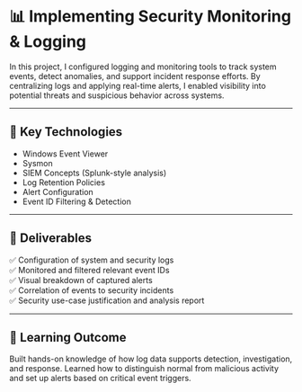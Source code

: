 # 📊 Implementing Security Monitoring & Logging

In this project, I configured logging and monitoring tools to track system events, detect anomalies, and support incident response efforts. By centralizing logs and applying real-time alerts, I enabled visibility into potential threats and suspicious behavior across systems.

---

## 🔧 Key Technologies

- Windows Event Viewer  
- Sysmon  
- SIEM Concepts (Splunk-style analysis)  
- Log Retention Policies  
- Alert Configuration  
- Event ID Filtering & Detection

---

## 📁 Deliverables

✅ Configuration of system and security logs  
✅ Monitored and filtered relevant event IDs  
✅ Visual breakdown of captured alerts  
✅ Correlation of events to security incidents  
✅ Security use-case justification and analysis report

---

## 🧠 Learning Outcome

Built hands-on knowledge of how log data supports detection, investigation, and response. Learned how to distinguish normal from malicious activity and set up alerts based on critical event triggers.
